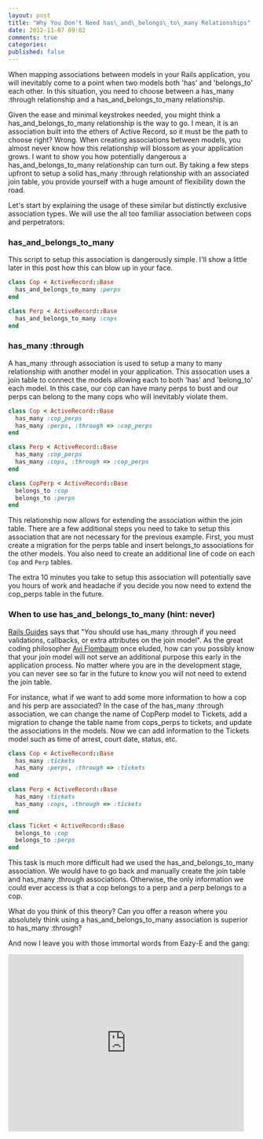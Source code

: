 ```yaml
---
layout: post
title: "Why You Don't Need has\_and\_belongs\_to\_many Relationships"
date: 2012-11-07 09:02
comments: true
categories: 
published: false
---
```



When mapping associations between models in your Rails application, you will inevitably come to a point when two models both 'has' and 'belongs\_to' each other. In this situation, you need to choose between a has\_many :through relationship and a has\_and\_belongs\_to\_many relationship.

Given the ease and minimal keystrokes needed, you might think a has\_and\_belongs\_to\_many relationship is the way to go. I mean, it is an association built into the ethers of Active Record, so it must be the path to choose right? Wrong. When creating associations between models, you almost never know how this relationship will blossom as your application grows. I want to show you how potentially dangerous a has\_and\_belongs\_to\_many relationship can turn out. By taking a few steps upfront to setup a solid has\_many :through relationship with an associated join table, you provide yourself with a huge amount of flexibility down the road.

Let's start by explaining the usage of these similar but distinctly exclusive association types. We will use the all too familiar association between cops and perpetrators:

### has\_and\_belongs\_to\_many

This script to setup this association is dangerously simple. I'll show a little later in this post how this can blow up in your face.

```ruby
class Cop < ActiveRecord::Base
  has_and_belongs_to_many :perps
end

class Perp < ActiveRecord::Base
  has_and_belongs_to_many :cops
end
```

### has\_many :through

A has\_many :through association is used to setup a many to many relationship with another model in your application. This assocation uses a join table to connect the models allowing each to both 'has' and 'belong\_to' each model. In this case, our cop can have many perps to bust and our perps can belong to the many cops who will inevitably violate them.

```ruby
class Cop < ActiveRecord::Base
  has_many :cop_perps
  has_many :perps, :through => :cop_perps
end

class Perp < ActiveRecord::Base
  has_many :cop_perps
  has_many :cops, :through => :cop_perps
end

class CopPerp < ActiveRecord::Base
  belongs_to :cop
  belongs_to :perps
end
```

This relationship now allows for extending the association within the join table. There are a few additional steps you need to take to setup this association that are not necessary for the previous example. First, you must create a migration for the perps table and insert belongs\_to associations for the other models. You also need to create an additional line of code on each ```Cop``` and ```Perp``` tables.

The extra 10 minutes you take to setup this association will potentially save you hours of work and headache if you decide you now need to extend the cop_perps table in the future.

### When to use has\_and\_belongs\_to\_many (hint: never)

[Rails Guides](http://guides.rubyonrails.org/association_basics.html#choosing-between-has_many-through-and-has_and_belongs_to_many) says that "You should use has_many :through if you need validations, callbacks, or extra attributes on the join model". As the great coding philosopher [Avi Flombaum](http://shitavisays.tumblr.com/) once eluded, how can you possibly know that your join model will not serve an additional purpose this early in the application process. No matter where you are in the development stage, you can never see so far in the future to know you will not need to extend the join table.

For instance, what if we want to add some more information to how a cop and his perp are associated? In the case of the has\_many :through association, we can change the name of CopPerp model to Tickets, add a migration to change the table name from cops_perps to tickets, and update the associations in the models. Now we can add information to the Tickets model such as time of arrest, court date, status, etc.

```ruby
class Cop < ActiveRecord::Base
  has_many :tickets
  has_many :perps, :through => :tickets
end

class Perp < ActiveRecord::Base
  has_many :tickets
  has_many :cops, :through => :tickets
end

class Ticket < ActiveRecord::Base
  belongs_to :cop
  belongs_to :perps
end
```

This task is much more difficult had we used the has\_and\_belongs\_to\_many association. We would have to go back and manually create the join table and has\_many :through associations. Otherwise, the only information we could ever access is that a cop belongs to a perp and a perp belongs to a cop.

What do you think of this theory? Can you offer a reason where you absolutely think using a has\_and\_belongs\_to\_many association is superior to has\_many :through?

And now I leave you with those immortal words from Eazy-E and the gang:

<iframe width="480" height="360" src="http://www.youtube.com/embed/WiX7GTelTPM" frameborder="0" allowfullscreen></iframe>